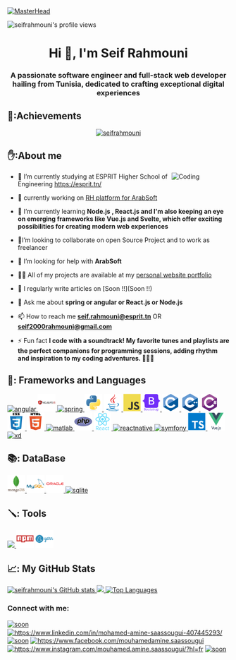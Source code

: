 <a href="https://seifrahmouniwebsite" target="_blank">
  <img src="https://user-images.githubusercontent.com/90236635/232446433-d5540fa2-fe28-4bb8-b929-cdb51fe61336.gif" alt="MasterHead">
</a>
<p align="left">
  <img src="https://komarev.com/ghpvc/?username=seifrahmouni&label=Profile%20views&color=0e75b6&style=flat" alt="seifrahmouni's profile views" />
</p>

<h1 align="center">Hi 👋, I'm Seif Rahmouni</h1>
<h3 align="center">A passionate software engineer and full-stack web developer hailing from Tunisia, dedicated to crafting exceptional digital experiences</h3>

## 🥇:Achievements
<p align="center"> <a href="https://github.com/ryo-ma/github-profile-trophy"><img src="https://github-profile-trophy.vercel.app/?username=seifrahmouni" alt="seifrahmouni" /></a> </p>


## ✋:About me
<img width="26%" align="right" alt="Coding" src="https://miro.medium.com/v2/resize:fit:679/1*gReLR6hZjwyBxHmfLN1AVw.gif">

- 🔭 I’m currently studying at ESPRIT Higher School of Engineering  https://esprit.tn/
- 🔭 currently working on [RH platform for ArabSoft](http://www.arabsoft.com.tn/)

- 🌱 I’m currently learning **Node.js , React.js  and
  I'm also keeping an eye on emerging
   frameworks like Vue.js and Svelte, which offer exciting possibilities for
   creating modern web experiences**

- 👯I’m looking to collaborate on open Source Project and to work as freelancer

- 🤝 I’m looking for help with **ArabSoft**

- 👨‍💻 All of my projects are available at my <a href="https://seifrahmouni.github.io/My-Portfolio-/" target="_blank"> personal website portfolio </a>

- 📝 I regularly write articles on [Soon !!](Soon !!)

- 💬 Ask me about **spring or angular or React.js or Node.js**

- 📫 How to reach me **seif.rahmouni@esprit.tn**
                     OR  **seif2000rahmouni@gmail.com**

- ⚡ Fun fact **I code with a soundtrack! My favorite tunes and playlists are the perfect companions for programming sessions, adding rhythm and inspiration to my coding adventures. 🎵👨‍💻**

## 🚀: Frameworks and Languages
<p align="left">
  <!-- Angular -->
  <a href="https://angular.io" target="_blank" rel="noreferrer">
    <img src="https://angular.io/assets/images/logos/angular/angular.svg" alt="angular" width="40" height="40"/>
  </a>
  
  <!-- AngularJS -->
  <a href="https://angular.io" target="_blank" rel="noreferrer">
    <img src="https://raw.githubusercontent.com/devicons/devicon/master/icons/angularjs/angularjs-original-wordmark.svg" alt="angularjs" width="40" height="40"/>
  </a>
   <!-- Spring -->
  <a href="https://spring.io/" target="_blank" rel="noreferrer">
    <img src="https://www.vectorlogo.zone/logos/springio/springio-icon.svg" alt="spring" width="40" height="40"/>
  </a>
   <!-- Python -->
  <a href="https://www.python.org" target="_blank" rel="noreferrer">
    <img src="https://raw.githubusercontent.com/devicons/devicon/master/icons/python/python-original.svg" alt="python" width="40" height="40"/>
  </a>
   <!-- Java -->
  <a href="https://www.java.com" target="_blank" rel="noreferrer">
    <img src="https://raw.githubusercontent.com/devicons/devicon/master/icons/java/java-original.svg" alt="java" width="40" height="40"/>
  </a>

  <!-- JavaScript -->
  <a href="https://developer.mozilla.org/en-US/docs/Web/JavaScript" target="_blank" rel="noreferrer">
    <img src="https://raw.githubusercontent.com/devicons/devicon/master/icons/javascript/javascript-original.svg" alt="javascript" width="40" height="40"/>
  </a>

  <!-- Bootstrap -->
  <a href="https://getbootstrap.com" target="_blank" rel="noreferrer">
    <img src="https://raw.githubusercontent.com/devicons/devicon/master/icons/bootstrap/bootstrap-plain-wordmark.svg" alt="bootstrap" width="40" height="40"/>
  </a>

  <!-- C -->
  <a href="https://www.cprogramming.com/" target="_blank" rel="noreferrer">
    <img src="https://raw.githubusercontent.com/devicons/devicon/master/icons/c/c-original.svg" alt="c" width="40" height="40"/>
  </a>

  <!-- C++ -->
  <a href="https://www.w3schools.com/cpp/" target="_blank" rel="noreferrer">
    <img src="https://raw.githubusercontent.com/devicons/devicon/master/icons/cplusplus/cplusplus-original.svg" alt="cplusplus" width="40" height="40"/>
  </a>

  <!-- C# -->
  <a href="https://www.w3schools.com/cs/" target="_blank" rel="noreferrer">
    <img src="https://raw.githubusercontent.com/devicons/devicon/master/icons/csharp/csharp-original.svg" alt="csharp" width="40" height="40"/>
  </a>

  <!-- CSS3 -->
  <a href="https://www.w3schools.com/css/" target="_blank" rel="noreferrer">
    <img src="https://raw.githubusercontent.com/devicons/devicon/master/icons/css3/css3-original-wordmark.svg" alt="css3" width="40" height="40"/>
  </a>

  <!-- HTML5 -->
  <a href="https://www.w3.org/html/" target="_blank" rel="noreferrer">
    <img src="https://raw.githubusercontent.com/devicons/devicon/master/icons/html5/html5-original-wordmark.svg" alt="html5" width="40" height="40"/>
  </a>

 

  <!-- MATLAB -->
  <a href="https://www.mathworks.com/" target="_blank" rel="noreferrer">
    <img src="https://upload.wikimedia.org/wikipedia/commons/2/21/Matlab_Logo.png" alt="matlab" width="40" height="40"/>
  </a>

  <!-- PHP -->
  <a href="https://www.php.net" target="_blank" rel="noreferrer">
    <img src="https://raw.githubusercontent.com/devicons/devicon/master/icons/php/php-original.svg" alt="php" width="40" height="40"/>
  </a>

  <!-- React -->
  <a href="https://reactjs.org/" target="_blank" rel="noreferrer">
    <img src="https://raw.githubusercontent.com/devicons/devicon/master/icons/react/react-original-wordmark.svg" alt="react" width="40" height="40"/>
  </a>

  <!-- React Native -->
  <a href="https://reactnative.dev/" target="_blank" rel="noreferrer">
    <img src="https://reactnative.dev/img/header_logo.svg" alt="reactnative" width="40" height="40"/>
  </a>

  <!-- Symfony -->
  <a href="https://symfony.com" target="_blank" rel="noreferrer">
    <img src="https://symfony.com/logos/symfony_black_03.svg" alt="symfony" width="40" height="40"/>
  </a>

  <!-- TypeScript -->
  <a href="https://www.typescriptlang.org/" target="_blank" rel="noreferrer">
    <img src="https://raw.githubusercontent.com/devicons/devicon/master/icons/typescript/typescript-original.svg" alt="typescript" width="40" height="40"/>
  </a>

  <!-- Vue.js -->
  <a href="https://vuejs.org/" target="_blank" rel="noreferrer">
    <img src="https://raw.githubusercontent.com/devicons/devicon/master/icons/vuejs/vuejs-original-wordmark.svg" alt="vuejs" width="40" height="40"/>
  </a>

  <!-- Adobe XD -->
  <a href="https://www.adobe.com/products/xd.html" target="_blank" rel="noreferrer">
    <img src="https://cdn.worldvectorlogo.com/logos/adobe-xd.svg" alt="xd" width="40" height="40"/>
  </a>
</p>

## 📚: DataBase

<p>
  <!-- MongoDB -->
  <a href="https://www.mongodb.com/" target="_blank" rel="noreferrer">
    <img src="https://raw.githubusercontent.com/devicons/devicon/master/icons/mongodb/mongodb-original-wordmark.svg" alt="mongodb" width="40" height="40"/>
  </a>

  <!-- MySQL -->
  <a href="https://www.mysql.com/" target="_blank" rel="noreferrer">
    <img src="https://raw.githubusercontent.com/devicons/devicon/master/icons/mysql/mysql-original-wordmark.svg" alt="mysql" width="40" height="40"/>
  </a>

  <!-- Oracle -->
  <a href="https://www.oracle.com/" target="_blank" rel="noreferrer">
    <img src="https://raw.githubusercontent.com/devicons/devicon/master/icons/oracle/oracle-original.svg" alt="oracle" width="40" height="40"/>
  </a>

  <!-- SQLite -->
  <a href="https://www.sqlite.org/" target="_blank" rel="noreferrer">
    <img src="https://www.vectorlogo.zone/logos/sqlite/sqlite-icon.svg" alt="sqlite" width="40" height="40"/>
  </a>
</p>


## 🪛: Tools
<p>

 <a href="https://skillicons.dev">
    <img src="https://skillicons.dev/icons?i=vscode,idea,xd,gitlab,github,git,maven,graphql,postman,linux,vite" />
  </a>
  <img src="https://github.com/devicons/devicon/blob/master/icons/npm/npm-original-wordmark.svg" alt="npm" width="40" height="40"/>
  <img src="https://github.com/devicons/devicon/blob/master/icons/yarn/yarn-original-wordmark.svg" alt="yarn" width="40" height="40"/>
<p>
 


## 📈: My GitHub Stats

<a href="https://github.com/seifrahmouni">
  <img src="https://github-readme-stats.vercel.app/api?username=seifrahmouni&show_icons=true&hide=&count_private=true&title_color=0891b2&text_color=ffffff&icon_color=0891b2&bg_color=1c1917&hide_border=true&show_icons=true" alt="seifrahmouni's GitHub stats" />
</a>

<a href="https://github.com/seifrahmouni">
  <img src="https://github-readme-streak-stats.herokuapp.com/?user=seifrahmouni&stroke=ffffff&background=1c1917&ring=0891b2&fire=0891b2&currStreakNum=ffffff&currStreakLabel=0891b2&sideNums=ffffff&sideLabels=ffffff&dates=ffffff&hide_border=true" />
</a>

<a href="https://github.com/seifrahmouni" align="left">
  <img src="https://github-readme-stats.vercel.app/api/top-langs/?username=seifrahmouni&langs_count=10&title_color=0891b2&text_color=ffffff&icon_color=0891b2&bg_color=1c1917&hide_border=true&locale=en&custom_title=Top%20Languages" alt="Top Languages" />
</a>








<h3 align="left">Connect with me:</h3>
<p align="left">
<a href="https://dev.to/soon" target="blank"><img align="center" src="https://raw.githubusercontent.com/rahuldkjain/github-profile-readme-generator/master/src/images/icons/Social/devto.svg" alt="soon" height="30" width="40" /></a>
<a href="https://linkedin.com/in/https://www.linkedin.com/in/mohamed-amine-saassougui-407445293/" target="blank"><img align="center" src="https://raw.githubusercontent.com/rahuldkjain/github-profile-readme-generator/master/src/images/icons/Social/linked-in-alt.svg" alt="https://www.linkedin.com/in/mohamed-amine-saassougui-407445293/" height="30" width="40" /></a>
<a href="https://stackoverflow.com/users/soon" target="blank"><img align="center" src="https://raw.githubusercontent.com/rahuldkjain/github-profile-readme-generator/master/src/images/icons/Social/stack-overflow.svg" alt="soon" height="30" width="40" /></a>
<a href="https://fb.com/https://www.facebook.com/mouhamedamine.saassougui" target="blank"><img align="center" src="https://raw.githubusercontent.com/rahuldkjain/github-profile-readme-generator/master/src/images/icons/Social/facebook.svg" alt="https://www.facebook.com/mouhamedamine.saassougui" height="30" width="40" /></a>
<a href="https://instagram.com/https://www.instagram.com/mouhamed.amine.saassougui/?hl=fr" target="blank"><img align="center" src="https://raw.githubusercontent.com/rahuldkjain/github-profile-readme-generator/master/src/images/icons/Social/instagram.svg" alt="https://www.instagram.com/mouhamed.amine.saassougui/?hl=fr" height="30" width="40" /></a>
<a href="https://discord.gg/soon" target="blank"><img align="center" src="https://raw.githubusercontent.com/rahuldkjain/github-profile-readme-generator/master/src/images/icons/Social/discord.svg" alt="soon" height="30" width="40" /></a>
</p>
